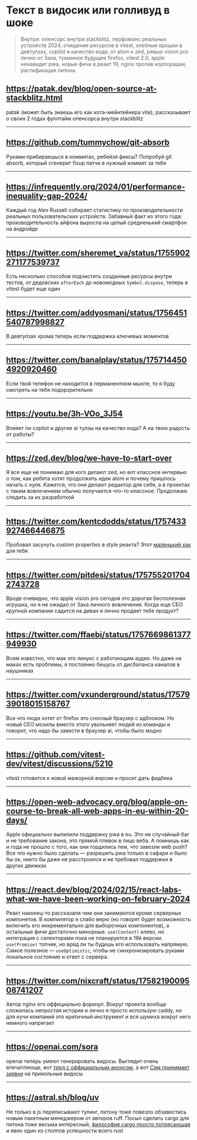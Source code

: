 # Текст в видосик или голливуд в шоке

> Внутри: опенсорс внутри stackblitz, перфоманс реальных устройств 2024, очищение ресурсов в vitest, хлебные крошки в девтулзах, copilot и качество кода, от atom к zed, ревью vision pro лично от Зака, туманное будущее firefox, vitest 2.0, apple ненавидит pwa, новые фичи в реакт 19, nginx против корпорации, растификация питона

## https://patak.dev/blog/open-source-at-stackblitz.html

patak (может быть знаешь его как кота-мейнтейнера vite), рассказывает о своих 2 годах фуллтайм опенсорса внутри stackblitz

---

## https://github.com/tummychow/git-absorb

Руками прибираешься в коммитах, ребейзя фиксы? Попробуй git absorb, который сгенерит fixup патчи в нужный коммит за тебя

---

## https://infrequently.org/2024/01/performance-inequality-gap-2024/

Каждый год Alex Russell собирает статистику по производительности реальных пользовательских устройств. Забавный факт из этого года: производительность айфона выросла на целый средненький смартфон на андройде

---

## https://twitter.com/sheremet_va/status/1755902271177539737

Есть несколько способов подчистить созданные ресурсы внутри тестов, от дедовских `afterEach` до новомодных `Symbol.dispose`, теперь в vitest будет еще один

---

## https://twitter.com/addyosmani/status/1756451540787998827

В девтулзах хрома теперь если поддержка ключевых моментов

---

## https://twitter.com/banalplay/status/1757144504920920460

Если твой телефон не находится в перманентном мьюте, то я буду смотреть на тебя подорзрительно

---

## https://youtu.be/3h-VOo_3J54

Влияет ли copilot и другие ai тулзы на качество кода? А на твою радость от работы?

---

## https://zed.dev/blog/we-have-to-start-over

Я все еще не понимаю для кого делают zed, но вот классное интервью о том, как ребята хотят продолжить идеи atom и почему пришлось начать с нуля. Кажется, что они делают редактор для себя, а в проектах с таким вовлечением обычно получается что-то классное. Продолжаю следить за их разработкой

---

## https://twitter.com/kentcdodds/status/1757433927466446875

Пробовал засунуть custom properties в style реакта? Этот [маленький хак](https://twitter.com/chancethedev/status/1757435511768277336) для тебя

---

## https://twitter.com/pitdesi/status/1757552017042743728

Вроде очевидно, что apple vision pro сегодня это дорогая бесполезная игрушка, но я не ожидал от Зака личного вовлечения. Когда еще CEO крупной компании садится на диван и лично продает тебе продукт?

---

## https://twitter.com/ffaebi/status/1757669861377949930

Всем известно, что мак это линукс с работающим аудио. Но даже на маках есть проблемы, я постоянно бешусь от дисбаланса каналов в наушниках

---

## https://twitter.com/vxunderground/status/1757939018015158767

Все что люди хотят от firefox это сносный браузер с адблоком. Но новый CEO мозилы вместо этого увольняет людей из команды и говорит, что надо бы завести в браузер ai, чтобы было модно

---

## https://github.com/vitest-dev/vitest/discussions/5210

vitest готовится к новой мажорной версии и просит дать фидбека

---

## https://open-web-advocacy.org/blog/apple-on-course-to-break-all-web-apps-in-eu-within-20-days/

Apple официально выпилили поддержку pwa в eu. Это не случайный баг и не требование закона, это прямой плевок в лицо веба. А помнишь как и года не прошло с того, как они гордились тем, что завезли web push? Все что нужно было сделать — разрешить pwa только в сафари и было бы ок, никто бы даже не расстроился и не требовал поддержки в других движках

---

## https://react.dev/blog/2024/02/15/react-labs-what-we-have-been-working-on-february-2024

Реакт наконец-то рассказали чем они занимаются кроме серверных компонетов. В компилятор я слабо верю (но говорят будет возможность включить его инкрементально для выборочных компонентов), а остальные фичи достаточно минорные. `use(Context)` клево, но интеграция с селекторами пока не планируется в 19й версии. `use(Promise)` топчик, но вряд ли ты будешь его использовать напрямую. Самое полезное — `useOptimistic`, чтобы не синхронизировать руками локальное состояние и ответ с сервера.

---

## https://twitter.com/nixcraft/status/1758219009508741207

Автор nginx его оффициально форкнул. Вокруг проекта вообще сложилась непростая история и лично я просто использую caddy, но для кучи компаний это критичный инструмент и вся шумиха вокруг него немного напрягает

---

## https://openai.com/sora

openai теперь умеют генерировать видосы. Выглядит очень впечатляюще, вот [тред с оффициальным анонсом](https://twitter.com/OpenAI/status/1758192957386342435), а вот [Сэм принимает заявки](https://twitter.com/sama) на прикольные видосы

---

## https://astral.sh/blog/uv

Не только в js переписывают тулинг, питону тоже повезло обзавестись новым пакетным менеджером от авторов ruff. Посыл сделать cargo для питона тоже весьма интересный, [философия cargo просто потрясающая](https://blog.rust-lang.org/2016/05/05/cargo-pillars.html#pillars-of-cargo) и явно один из столпов успешности всего rust
